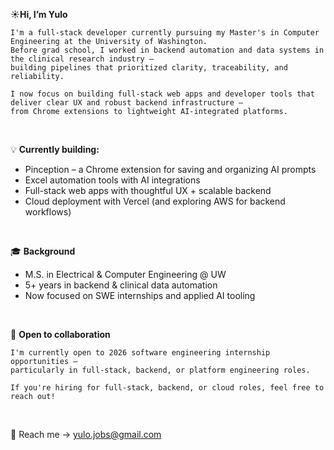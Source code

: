  ☀️**Hi, I’m Yulo** 

    I'm a full-stack developer currently pursuing my Master's in Computer Engineering at the University of Washington.  
    Before grad school, I worked in backend automation and data systems in the clinical research industry — 
    building pipelines that prioritized clarity, traceability, and reliability.
    
    I now focus on building full-stack web apps and developer tools that deliver clear UX and robust backend infrastructure — 
    from Chrome extensions to lightweight AI-integrated platforms. 
<br>

💡 **Currently building:**

- Pinception – a Chrome extension for saving and organizing AI prompts  
- Excel automation tools with AI integrations  
- Full-stack web apps with thoughtful UX + scalable backend  
- Cloud deployment with Vercel (and exploring AWS for backend workflows)
<br>

🎓 **Background**

- M.S. in Electrical & Computer Engineering @ UW  
- 5+ years in backend & clinical data automation 
- Now focused on SWE internships and applied AI tooling
<br>

🫶 **Open to collaboration**

    I'm currently open to 2026 software engineering internship opportunities — 
    particularly in full-stack, backend, or platform engineering roles.
    
    If you're hiring for full-stack, backend, or cloud roles, feel free to reach out!
<br>

🌱 Reach me → [yulo.jobs@gmail.com](mailto:yulo.jobs@gmail.com)  
